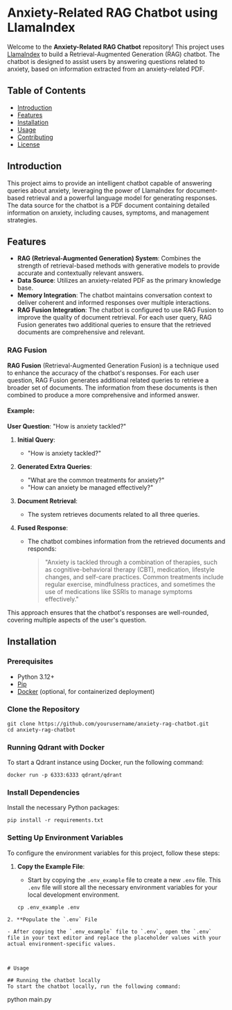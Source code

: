 # Anxiety-Related RAG Chatbot using LlamaIndex

Welcome to the **Anxiety-Related RAG Chatbot** repository! This project uses [LlamaIndex](https://github.com/run-llama/llamaindex) to build a Retrieval-Augmented Generation (RAG) chatbot. The chatbot is designed to assist users by answering questions related to anxiety, based on information extracted from an anxiety-related PDF.

## Table of Contents

- [Introduction](#introduction)
- [Features](#features)
- [Installation](#installation)
- [Usage](#usage)
- [Contributing](#contributing)
- [License](#license)

## Introduction

This project aims to provide an intelligent chatbot capable of answering queries about anxiety, leveraging the power of LlamaIndex for document-based retrieval and a powerful language model for generating responses. The data source for the chatbot is a PDF document containing detailed information on anxiety, including causes, symptoms, and management strategies.

## Features

- **RAG (Retrieval-Augmented Generation) System**: Combines the strength of retrieval-based methods with generative models to provide accurate and contextually relevant answers.
- **Data Source**: Utilizes an anxiety-related PDF as the primary knowledge base.
- **Memory Integration**: The chatbot maintains conversation context to deliver coherent and informed responses over multiple interactions.
- **RAG Fusion Integration**: The chatbot is configured to use RAG Fusion to improve the quality of document retrieval. For each user query, RAG Fusion generates two additional queries to ensure that the retrieved documents are comprehensive and relevant.

### RAG Fusion

**RAG Fusion** (Retrieval-Augmented Generation Fusion) is a technique used to enhance the accuracy of the chatbot's responses. For each user question, RAG Fusion generates additional related queries to retrieve a broader set of documents. The information from these documents is then combined to produce a more comprehensive and informed answer.

#### Example:

**User Question**: "How is anxiety tackled?"

1. **Initial Query**:
   - "How is anxiety tackled?"

2. **Generated Extra Queries**:
   - "What are the common treatments for anxiety?"
   - "How can anxiety be managed effectively?"

3. **Document Retrieval**:
   - The system retrieves documents related to all three queries.

4. **Fused Response**:
   - The chatbot combines information from the retrieved documents and responds:
     > "Anxiety is tackled through a combination of therapies, such as cognitive-behavioral therapy (CBT), medication, lifestyle changes, and self-care practices. Common treatments include regular exercise, mindfulness practices, and sometimes the use of medications like SSRIs to manage symptoms effectively."

This approach ensures that the chatbot's responses are well-rounded, covering multiple aspects of the user's question.

## Installation

### Prerequisites

- Python 3.12+
- [Pip](https://pip.pypa.io/en/stable/installation/)
- [Docker](https://www.docker.com/) (optional, for containerized deployment)

### Clone the Repository

```
git clone https://github.com/yourusername/anxiety-rag-chatbot.git
cd anxiety-rag-chatbot
```

### Running Qdrant with Docker

To start a Qdrant instance using Docker, run the following command:

```
docker run -p 6333:6333 qdrant/qdrant
```

### Install Dependencies

Install the necessary Python packages:

```
pip install -r requirements.txt
```

### Setting Up Environment Variables

To configure the environment variables for this project, follow these steps:

1. **Copy the Example File**:
   - Start by copying the `.env_example` file to create a new `.env` file. This `.env` file will store all the necessary environment variables for your local development environment.

   ```
   cp .env_example .env
```
2. **Populate the `.env` File

- After copying the `.env_example` file to `.env`, open the `.env` file in your text editor and replace the placeholder values with your actual environment-specific values.



# Usage

## Running the chatbot locally
To start the chatbot locally, run the following command:
```
python main.py
```